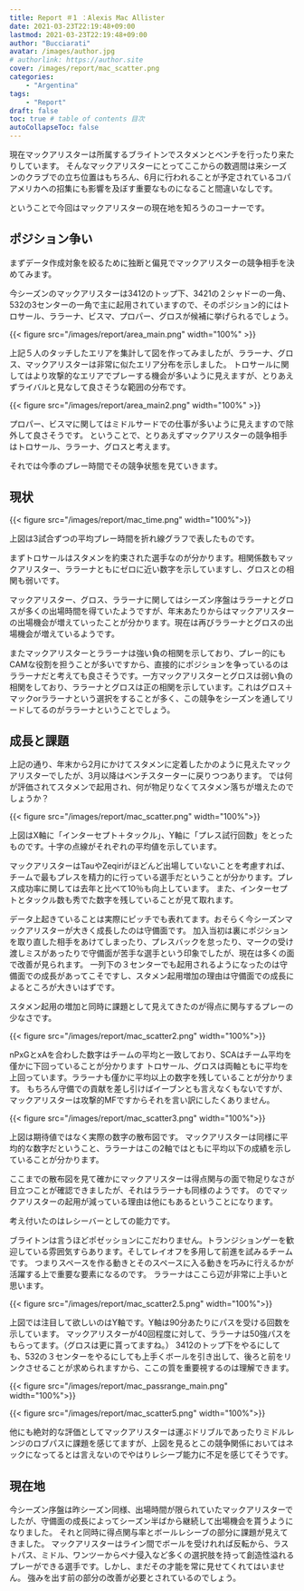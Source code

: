 ```yaml
---
title: Report ＃1 ：Alexis Mac Allister
date: 2021-03-23T22:19:48+09:00
lastmod: 2021-03-23T22:19:48+09:00
author: "Bucciarati"
avatar: /images/author.jpg
# authorlink: https://author.site
cover: /images/report/mac_scatter.png
categories:
    - "Argentina"
tags: 
    - "Report"
draft: false
toc: true # table of contents 目次
autoCollapseToc: false
---
```


現在マックアリスターは所属するブライトンでスタメンとベンチを行ったり来たりしています。
そんなマックアリスターにとってここからの数週間は来シーズンのクラブでの立ち位置はもちろん、6月に行われることが予定されているコパアメリカへの招集にも影響を及ぼす重要なものになること間違いなしです。

ということで今回はマックアリスターの現在地を知ろうのコーナーです。


## ポジション争い

まずデータ作成対象を絞るために独断と偏見でマックアリスターの競争相手を決めてみます。

今シーズンのマックアリスターは3412のトップ下、3421の２シャドーの一角、532の3センターの一角で主に起用されていますので、そのポジション的にはトロサール、ララーナ、ビスマ、プロパー、グロスが候補に挙げられるでしょう。

{{< figure src="/images/report/area_main.png" width="100%" >}}

上記５人のタッチしたエリアを集計して図を作ってみましたが、ララーナ、グロス、マックアリスターは非常に似たエリア分布を示しました。
トロサールに関してはより攻撃的なエリアでプレーする機会が多いように見えますが、とりあえずライバルと見なして良さそうな範囲の分布です。

{{< figure src="/images/report/area_main2.png" width="100%" >}}

プロパー、ビスマに関してはミドルサードでの仕事が多いように見えますので除外して良さそうです。
ということで、とりあえずマックアリスターの競争相手はトロサール、ララーナ、グロスと考えます。

それでは今季のプレー時間でその競争状態を見ていきます。

## 現状

{{< figure src="/images/report/mac_time.png" width="100%">}}

上図は3試合ずつの平均プレー時間を折れ線グラフで表したものです。

まずトロサールはスタメンを約束された選手なのが分かります。相関係数もマックアリスター、ララーナともにゼロに近い数字を示していますし、グロスとの相関も弱いです。

マックアリスター、グロス、ララーナに関してはシーズン序盤はララーナとグロスが多くの出場時間を得ていたようですが、年末あたりからはマックアリスターの出場機会が増えていったことが分かります。現在は再びララーナとグロスの出場機会が増えているようです。

またマックアリスターとララーナは強い負の相関を示しており、プレー的にもCAMな役割を担うことが多いですから、直接的にポジションを争っているのはララーナだと考えても良さそうです。一方マックアリスターとグロスは弱い負の相関をしており、ララーナとグロスは正の相関を示しています。これはグロス＋マックorララーナという選択をすることが多く、この競争をシーズンを通してリードしてるのがララーナということでしょう。

## 成長と課題

上記の通り、年末から2月にかけてスタメンに定着したかのように見えたマックアリスターでしたが、3月以降はベンチスターターに戻りつつあります。
では何が評価されてスタメンで起用され、何が物足りなくてスタメン落ちが増えたのでしょうか？

{{< figure src="/images/report/mac_scatter.png" width="100%">}}

上図はX軸に「インターセプト＋タックル」、Y軸に「プレス試行回数」をとったものです。十字の点線がそれぞれの平均値を示しています。

マックアリスターはTauやZeqiriがほどんど出場していないことを考慮すれば、チームで最もプレスを精力的に行っている選手だということが分かります。プレス成功率に関しては去年と比べて10％も向上しています。
また、インターセプトとタックル数も秀でた数字を残していることが見て取れます。

データ上起きていることは実際にピッチでも表れてます。おそらく今シーズンマックアリスターが大きく成長したのは守備面です。
加入当初は裏にポジションを取り直した相手をあけてしまったり、プレスバックを怠ったり、マークの受け渡しミスがあったりで守備面が苦手な選手という印象でしたが、現在は多くの面で改善が見られます。
一列下の３センターでも起用されるようになったのは守備面での成長があってこそですし、スタメン起用増加の理由は守備面での成長によるところが大きいはずです。

スタメン起用の増加と同時に課題として見えてきたのが得点に関与するプレーの少なさです。

{{< figure src="/images/report/mac_scatter2.png" width="100%">}}

nPxGとxAを合わした数字はチームの平均と一致しており、SCAはチーム平均を僅かに下回っていることが分かります
トロサール、グロスは両軸ともに平均を上回っています。ララーナも僅かに平均以上の数字を残していることが分かります。
もちろん守備での貢献を差し引けばイーブンとも言えなくもないですが、マックアリスターは攻撃的MFですからそれを言い訳にしたくありません。

{{< figure src="/images/report/mac_scatter3.png" width="100%">}}

上図は期待値ではなく実際の数字の散布図です。
マックアリスターは同様に平均的な数字だということ、ララーナはこの2軸ではともに平均以下の成績を示していることが分かります。

ここまでの散布図を見て確かにマックアリスターは得点関与の面で物足りなさが目立つことが確認できましたが、それはララーナも同様のようです。
のでマックアリスターの起用が減っている理由は他にもあるということになります。

考え付いたのはレシーバーとしての能力です。

ブライトンは言うほどポゼッションにこだわりません。トランジションゲーを歓迎している雰囲気すらあります。そしてレイオフを多用して前進を試みるチームです。
つまりスペースを作る動きとそのスペースに入る動きを巧みに行えるかが活躍する上で重要な要素になるのです。
ララーナはここら辺が非常に上手いと思います。

{{< figure src="/images/report/mac_scatter2.5.png" width="100%">}}

上図では注目して欲しいのはY軸です。Y軸は90分あたりにパスを受ける回数を示しています。
マックアリスターが40回程度に対して、ララーナは50強パスをもらってます。（グロスは更に貰ってますね。）
3412のトップ下をやるにしても、532の３センターをやるにしても上手くボールを引き出して、後ろと前をリンクさせることが求められますから、ここの質を重要視するのは理解できます。

{{< figure src="/images/report/mac_passrange_main.png" width="100%">}}

{{< figure src="/images/report/mac_scatter5.png" width="100%">}}

他にも絶対的な評価としてマックアリスターは運ぶドリブルであったりミドルレンジのロブパスに課題を感じてますが、上図を見るとこの競争関係においてはネックになってるとは言えないのでやはりレシーブ能力に不足を感じてそうです。


## 現在地

今シーズン序盤は昨シーズン同様、出場時間が限られていたマックアリスターでしたが、守備面の成長によってシーズン半ばから継続して出場機会を貰うようになりました。
それと同時に得点関与率とボールレシーブの部分に課題が見えてきました。
マックアリスターはライン間でボールを受けれれば反転から、ラストパス、ミドル、ワンツーからペナ侵入など多くの選択肢を持って創造性溢れるプレーができる選手です。しかし、まだその才能を常に見せてくれてはいません。
強みを出す前の部分の改善が必要とされているのでしょう。


